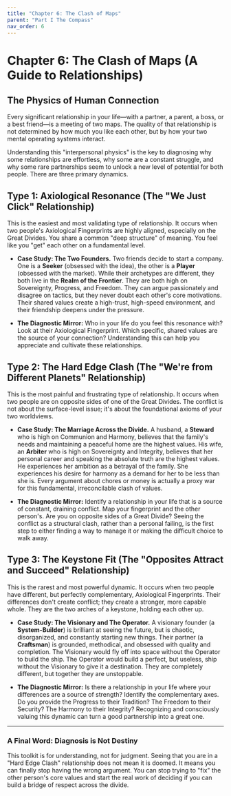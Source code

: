 ```yaml
---
title: "Chapter 6: The Clash of Maps"
parent: "Part I The Compass"
nav_order: 6
---
```

# Chapter 6: The Clash of Maps (A Guide to Relationships)

## The Physics of Human Connection

Every significant relationship in your life—with a partner, a parent, a boss, or a best friend—is a meeting of two maps. The quality of that relationship is not determined by how much you like each other, but by how your two mental operating systems interact.

Understanding this "interpersonal physics" is the key to diagnosing why some relationships are effortless, why some are a constant struggle, and why some rare partnerships seem to unlock a new level of potential for both people. There are three primary dynamics.

## Type 1: Axiological Resonance (The "We Just Click" Relationship)

This is the easiest and most validating type of relationship. It occurs when two people's Axiological Fingerprints are highly aligned, especially on the Great Divides. You share a common "deep structure" of meaning. You feel like you "get" each other on a fundamental level.

*   **Case Study: The Two Founders.** Two friends decide to start a company. One is a **Seeker** (obsessed with the idea), the other is a **Player** (obsessed with the market). While their archetypes are different, they both live in the **Realm of the Frontier**. They are both high on Sovereignty, Progress, and Freedom. They can argue passionately and disagree on tactics, but they never doubt each other's core motivations. Their shared values create a high-trust, high-speed environment, and their friendship deepens under the pressure.

*   **The Diagnostic Mirror:** Who in your life do you feel this resonance with? Look at their Axiological Fingerprint. Which specific, shared values are the source of your connection? Understanding this can help you appreciate and cultivate these relationships.

## Type 2: The Hard Edge Clash (The "We're from Different Planets" Relationship)

This is the most painful and frustrating type of relationship. It occurs when two people are on opposite sides of one of the Great Divides. The conflict is not about the surface-level issue; it's about the foundational axioms of your two worldviews.

*   **Case Study: The Marriage Across the Divide.** A husband, a **Steward** who is high on Communion and Harmony, believes that the family's needs and maintaining a peaceful home are the highest values. His wife, an **Arbiter** who is high on Sovereignty and Integrity, believes that her personal career and speaking the absolute truth are the highest values. He experiences her ambition as a betrayal of the family. She experiences his desire for harmony as a demand for her to be less than she is. Every argument about chores or money is actually a proxy war for this fundamental, irreconcilable clash of values.

*   **The Diagnostic Mirror:** Identify a relationship in your life that is a source of constant, draining conflict. Map your fingerprint and the other person's. Are you on opposite sides of a Great Divide? Seeing the conflict as a structural clash, rather than a personal failing, is the first step to either finding a way to manage it or making the difficult choice to walk away.

## Type 3: The Keystone Fit (The "Opposites Attract and Succeed" Relationship)

This is the rarest and most powerful dynamic. It occurs when two people have different, but perfectly complementary, Axiological Fingerprints. Their differences don't create conflict; they create a stronger, more capable whole. They are the two arches of a keystone, holding each other up.

*   **Case Study: The Visionary and The Operator.** A visionary founder (a **System-Builder**) is brilliant at seeing the future, but is chaotic, disorganized, and constantly starting new things. Their partner (a **Craftsman**) is grounded, methodical, and obsessed with quality and completion. The Visionary would fly off into space without the Operator to build the ship. The Operator would build a perfect, but useless, ship without the Visionary to give it a destination. They are completely different, but together they are unstoppable.

*   **The Diagnostic Mirror:** Is there a relationship in your life where your differences are a source of strength? Identify the complementary axes. Do you provide the Progress to their Tradition? The Freedom to their Security? The Harmony to their Integrity? Recognizing and consciously valuing this dynamic can turn a good partnership into a great one.

---
### A Final Word: Diagnosis is Not Destiny

This toolkit is for understanding, not for judgment. Seeing that you are in a "Hard Edge Clash" relationship does not mean it is doomed. It means you can finally stop having the wrong argument. You can stop trying to "fix" the other person's core values and start the real work of deciding if you can build a bridge of respect across the divide.
